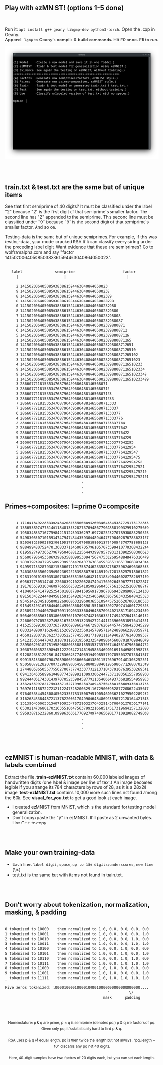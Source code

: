 ## Play with ezMNIST! (options 1-5 done)

<br>

Run it: ```apt install g++ geany libgmp-dev python3-torch```. Open the .cpp in Geany.<br>
Append ```-lgmp``` to Geany's compile & build commands. Hit F9 once. F5 to run.

<p align="center">
  <img src="https://raw.githubusercontent.com/compromise-evident/pqML/refs/heads/main/Other/Terminal_1b17073284441cf6ea711cd80b0bd3fc.png">
</p>

<br>
<br>

## train.txt & test.txt are the same but of unique items

See that first semiprime of 40 digits? It must be classified under the label "2"
because "2" is the first digit of that semiprime's smaller factor.
The second line has "2" appended to the semiprime. This second line must be
classified under "9" because "9" is the second digit of that semiprime's
smaller factor. And so on.

Testing-data is the same but of unique semiprimes. For example,
if this was testing-data, your model cracked RSA if it can classify
every string under the preceding label digit.
Want evidence that these are semiprimes?
Go to wolframalpha.com and say
"factor 1415020064050850383861594463040864050023".

```text

   label               semiprime                      factor
     |                     |                            |

     2 1415020064050850383861594463040864050023
     9 14150200640508503838615944630408640500232
     8 141502006405085038386159446304086405002329
     8 1415020064050850383861594463040864050023298
     0 14150200640508503838615944630408640500232988
     8 141502006405085038386159446304086405002329880
     7 1415020064050850383861594463040864050023298808
     1 14150200640508503838615944630408640500232988087
     2 141502006405085038386159446304086405002329880871
     6 1415020064050850383861594463040864050023298808712
     5 14150200640508503838615944630408640500232988087126
     1 141502006405085038386159446304086405002329880871265
     0 1415020064050850383861594463040864050023298808712651
     2 14150200640508503838615944630408640500232988087126510
     3 141502006405085038386159446304086405002329880871265102
     3 1415020064050850383861594463040864050023298808712651023
     4 14150200640508503838615944630408640500232988087126510233
     9 141502006405085038386159446304086405002329880871265102334
     9 1415020064050850383861594463040864050023298808712651023349
     1 14150200640508503838615944630408640500232988087126510233499
     3 2866077218153534768796439686488146568071
     3 28660772181535347687964396864881465680713
     3 286607721815353476879643968648814656807133
     3 2866077218153534768796439686488146568071333
     7 28660772181535347687964396864881465680713333
     7 286607721815353476879643968648814656807133337
     6 2866077218153534768796439686488146568071333377
     4 28660772181535347687964396864881465680713333776
     2 286607721815353476879643968648814656807133337764
     2 2866077218153534768796439686488146568071333377642
     9 28660772181535347687964396864881465680713333776422
     5 286607721815353476879643968648814656807133337764229
     4 2866077218153534768796439686488146568071333377642295
     7 28660772181535347687964396864881465680713333776422954
     5 286607721815353476879643968648814656807133337764229547
     2 2866077218153534768796439686488146568071333377642295475
     1 28660772181535347687964396864881465680713333776422954752
     0 286607721815353476879643968648814656807133337764229547521
     1 2866077218153534768796439686488146568071333377642295475210
     3 28660772181535347687964396864881465680713333776422954752101
                                   .
                                   .
                                   .

```

## Primes+composites: 1=prime 0=composite

```text

     1 17164184922853302484208055506689526034648845387725175172833
     0 13565380747751401184813632827370948677961858199329910275659
     0 19503483371677598421512759336297169720259327078930083250303
     0 54983055071015934747947484435930648946475798402876783623167
     1 52036822699280230619517879107085288091370498543707758658193
     0 98849948075247013683371146007057961057075599410770308432244
     1 61959274973652796795046881225644939979576931313902508306623
     1 95600798645350693986358109953094756747531269548848476316479
     0 20397974847295149923993544204377636545932651165179660924344
     1 94959713328793821530607719175874462335887756259624696368533
     0 74630865356023969023692328398807261469194728135257518061892
     1 92831997019503538073036855156346821131834904460287782697179
     0 69563778051474012260039210220528474941769026459677771822847
     1 19178565931034689766556858254185092960453756136235100788747
     0 41040457414792525450180178941595691739670069432099007124130
     1 89150345224440495815915849283423540596038675634335848425383
     1 95451422345105880226900863329600365510944575265207000186503
     0 91549310316786404044956986849890155106339027897414001729303
     0 82509219944067868709119203333604964887093402188171094234579
     0 50546956856318538665976310769674821636333174949726415146132
     1 22606970705232749831675189913235627214416239605518976414561
     1 41525359910633726379366909662466729376269445747596423345299
     1 68332489007162646515269593235601457895718424890662188359771
     1 46501280071836227383522577455091771891118494028776140399507
     1 54121533644704318187911260195692325490986456007018709848079
     0 28950620618275195898880085881555553735708746455167965064762
     1 30387660352239894512229847214619658534691016916469891998753
     0 91288233812025618475366757740691949985576978550327073841517
     0 99915813360079047089806393666646538011579696791401303252521
     0 95058079128207087329689006458588085884019859867712680702349
     1 27448058650557755627007077433377312137104379167639530269541
     0 69413646358996104887743989921399330624472371183561557858960
     1 99244406174301439707052059845877911354061493736828554959953
     1 33324559978217503387152779962547889457564388158609336613783
     1 76976111887227232112247828200329116729008952877208622435617
     0 97640533445450840562335678315087951905461036210279502289232
     0 31626848384487231378220661704990064848699359072120164421513
     0 13139645606531560795933478729032376432914570846137830177941
     0 65302147368017021635510647563799221668514517319694157132080
     0 59593871623286010999636361770927897406569017710929082749038
                                   .
                                   .
                                   .

```

<br>
<br>

## ezMNIST is human-readable MNIST, with data & labels combined

Extract the file.
**train-ezMNIST.txt** contains 60,000 labeled images of handwritten digits
(one label & image per line of text.) An image becomes legible if you arrange
its 784 characters by rows of 28, as it is a 28x28 image.
**test-ezMNIST.txt** contains 10,000 more such lines not found among the 60k.
See **visual_for_you.txt** to get a good look at each image.

* I created ezMNIST from MNIST, which is the standard for testing model generalization.
* Don't copy+paste the "ÿ" in ezMNIST. It'll paste as 2 unwanted bytes. Use C++ to copy.

<br>
<br>

## Make your own training-data

* Each line: ```label digit```, ```space```, ```up to 150 digits/underscores```, ```new line``` (\n.)
* test.txt is the same but with items not found in train.txt.

<br>
<br>

## Don't worry about tokenization, normalization, masking, & padding

```text

0 tokenized to 10000    then normalized to 1.0, 0.0, 0.0, 0.0, 0.0
1 tokenized to 10001    then normalized to 1.0, 0.0, 0.0, 0.0, 1.0
2 tokenized to 10010    then normalized to 1.0, 0.0, 0.0, 1.0, 0.0
3 tokenized to 10011    then normalized to 1.0, 0.0, 0.0, 1.0, 1.0
4 tokenized to 10100    then normalized to 1.0, 0.0, 1.0, 0.0, 0.0
5 tokenized to 10101    then normalized to 1.0, 0.0, 1.0, 0.0, 1.0
6 tokenized to 10110    then normalized to 1.0, 0.0, 1.0, 1.0, 0.0
7 tokenized to 10111    then normalized to 1.0, 0.0, 1.0, 1.0, 1.0
8 tokenized to 11000    then normalized to 1.0, 1.0, 0.0, 0.0, 0.0
9 tokenized to 11001    then normalized to 1.0, 1.0, 0.0, 0.0, 1.0
_ tokenized to 11111    then normalized to 1.0, 1.0, 1.0, 1.0, 1.0

Five zeros tokenized: 1000010000100001000010000100000000000000....
                                               ^         \/
                                             mask      padding

```

<br>
<br>

<p align="center"><sub>Nomenclature: p & q are prime, p × q is semiprime (denoted pq.) p & q are factors of pq. Given only pq, it's statistically hard to find p & q.<sub/></p>
<p align="center"><sub>RSA uses p & q of equal length. pq is then twice the length but not always. "pq_length = 40" discards any pq not 40 digits.<sub/></p>
<p align="center"><sub>Here, 40-digit samples have two factors of 20 digits each, but you can set each length.<sub/></p>
